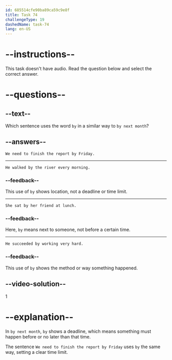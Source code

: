 ```yaml
---
id: 685514cfe90ba89ca59c9e8f
title: Task 74
challengeType: 19
dashedName: task-74
lang: en-US
---
```


# --instructions--

This task doesn't have audio. Read the question below and select the correct answer.

# --questions--

## --text--

Which sentence uses the word `by` in a similar way to `by next month`?

## --answers--

`We need to finish the report by Friday.`

---

`He walked by the river every morning.`

### --feedback--

This use of `by` shows location, not a deadline or time limit.

---

`She sat by her friend at lunch.`

### --feedback--

Here, `by` means next to someone, not before a certain time.

---

`He succeeded by working very hard.`

### --feedback--

This use of `by` shows the method or way something happened.

## --video-solution--

1

# --explanation--

In `by next month`, `by` shows a deadline, which means something must happen before or no later than that time.

The sentence `We need to finish the report by Friday` uses `by` the same way, setting a clear time limit.
